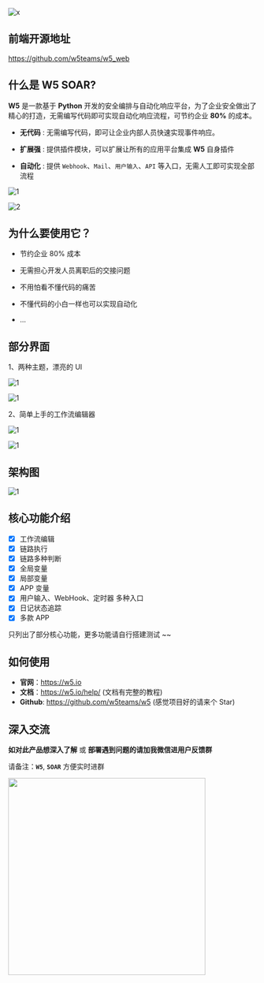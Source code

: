 ![x](./images/x.png)

## 前端开源地址

https://github.com/w5teams/w5_web

## 什么是 W5 SOAR?

**W5** 是一款基于 **Python** 开发的安全编排与自动化响应平台，为了企业安全做出了精心的打造，无需编写代码即可实现自动化响应流程，可节约企业 **80%** 的成本。

- **无代码** : 无需编写代码，即可让企业内部人员快速实现事件响应。

- **扩展强** : 提供插件模块，可以扩展让所有的应用平台集成 **W5** 自身插件

- **自动化** : 提供 `Webhook`、`Mail`、`用户输入`、`API` 等入口，无需人工即可实现全部流程

![1](./images/1.png)

![2](./images/2.png)
 
## 为什么要使用它？

- 节约企业 80% 成本

- 无需担心开发人员离职后的交接问题

- 不用怕看不懂代码的痛苦

- 不懂代码的小白一样也可以实现自动化

- ...

## 部分界面

1、两种主题，漂亮的 UI

![1](./images/3.jpg)

![1](./images/4.jpg)

2、简单上手的工作流编辑器

![1](./images/5.jpg)

![1](./images/6.jpg)

## 架构图

![1](./images/jg.png)

## 核心功能介绍

- [x] 工作流编辑
- [x] 链路执行
- [x] 链路多种判断
- [x] 全局变量
- [x] 局部变量
- [x] APP 变量
- [x] 用户输入、WebHook、定时器 多种入口
- [x] 日记状态追踪
- [x] 多款 APP

只列出了部分核心功能，更多功能请自行搭建测试 ~~

## 如何使用

- **官网**：https://w5.io
- **文档**：https://w5.io/help/  (文档有完整的教程)
- **Github**: https://github.com/w5teams/w5 (感觉项目好的请来个 Star)

## 深入交流

**如对此产品想深入了解** 或 **部署遇到问题的请加我微信进用户反馈群**

请备注：**`W5`**, **`SOAR`** 方便实时进群

<img src="./images/wx.jpg" width="400">